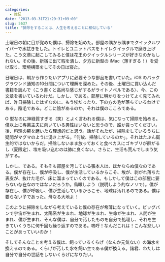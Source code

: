 ```yaml
---
categories:
  - 雑記
date: "2013-03-31T21:29:31+09:00"
slug: 5637
title: "掃除をすることは、人生を考えることに相似している"
---
```


土曜日の朝に目が覚めた僕は、掃除を始めた。部屋の隅から隅までクイックルワイパーで水拭きをした。トイレとユニットバスをトイレクイックルで磨き上げた。こう文章に起こしてみると僕は花王のクイックルシリーズが好きなのかもしれない。その後、新宿に出て暇を潰し、夕方に新型の iMac（薄すぎる！）を受け取り、環境構築をしてその日は寝た。

日曜日は、朝から作りたいアプリに必要そうな部品を書いていた。iOS のバックグラウンド通知の10分間について理解を深めた。その後、土曜日に買い込んだ書籍を読んで（こう書くと高尚な感じがするがライトノベルである）、今、この文章を書いているわけだ。しかし、である。部屋に明かりをつけてよく見てみれば、昨日掃除したはずなのに、もう埃だったり、下の方の毛が落ちているわけである。陰毛である。どこに陰があるのか。それは僕のこころである。

O 型なのに神経質すぎる（笑）とよく言われる僕は、気になって掃除を始める。僕以上に専業主夫に向いている男性はいないと思うので、誰か貰ってください。後、料理の腕を磨いたら理想的だと思う。話がそれたが、掃除をしているうちに疑問がマグマのように湧き上がる。「何故、掃除しているのか」。それはたぶん衛生的ではないからだ。掃除しないまま放っておくと食べカスにゴキブリが群がるし（夏限定）、埃を吸い込むのは肺に良くない。さらに、生活も荒んでしまう気がする。

しかし、である。そもそも部屋を汚している張本人は、ほかならぬ僕なのである。僕が存在し、僕が呼吸し、僕が生活しているからこそ、埃が、剥がれ落ちた表皮が、抜けた毛が、床に溜まっていくのである。もしかして僕はこの部屋に要らない存在なのではないだろうか。鳥瞰しよう（説明しよう的なノリで）。僕が存在し、僕が呼吸し、僕が生活しているからこそ、地球は汚れるのである。僕は要らない子であった。母なる大地よ！

このように掃除をしながら考えていると僕の存在が希薄になっていく。ビッグバンで宇宙が生まれ、太陽系が生まれ、地球が生まれ、生命が生まれ、人間が生まれ、僕が生まれ、そんな僕は、自分で汚したものを自分で処理し、それを生きていくうちに何千回も繰り返すのである。嗚呼！なんだこれは！こんな悲しいことがあっていいのか！

そしてそんなことを考える僕は、飼っているくらげ（なんか元気ない）の海水を換えるのである。くらげが汚した水を飼い主である僕が換える。諸君、わたしは自分で自分の世話をしないくらげになりたい。
